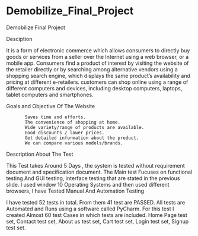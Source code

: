 # Demobilize_Final_Project
Demobilize Final Project

 Desciption
 
 It is a form of electronic commerce which allows consumers
to directly buy goods or services from a seller over the
Internet using a web browser, or a mobile app. Consumers find a
 product of interest by visiting the website of the retailer
directly or by searching among alternative vendors using a
shopping search engine, which displays the same product’s
availability and pricing at different e-retailers. customers can
shop online using a range of different computers and devices,
including desktop computers, laptops, tablet computers and
smartphones.


Goals and Objective Of The  Website

           Saves time and efforts.
           The convenience of shopping at home.
           Wide variety/range of products are available.
           Good discounts / lower prices.
           Get detailed information about the product.
           We can compare various models/brands.
           
   Description About The Test
   
   This Test takes Around 5 Days , the system is tested without requirement document and specification document. The Main test  Fucuses on functional  testing And GUI testing, interface testing  that are stated in the previous slide. I used window 10 Operating Systems and then used different browsers, I have Tested Manual And Automation Testing


I have tested 52 tests in total. From them 41 test are PASSED. All tests  are Automated and Runs using a software called PyCharm. For this test I created Almost 60 test Cases in which tests  are included. Home Page test set, Contact test set, About us test set, Cart  test set, Login test set, Signup test set.



